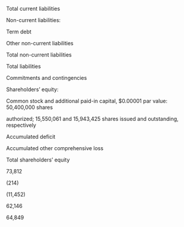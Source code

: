 Total current liabilities

Non-current liabilities:

Term debt

Other non-current liabilities

Total non-current liabilities

Total liabilities

Commitments and contingencies

Shareholders’ equity:

Common stock and additional paid-in capital, $0.00001 par value: 50,400,000 shares

authorized; 15,550,061 and 15,943,425 shares issued and outstanding, respectively

Accumulated deficit

Accumulated other comprehensive loss

Total shareholders’ equity

73,812

(214)

(11,452)

62,146

64,849